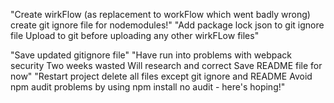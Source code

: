 <!-- # wirkFlow -->
<!-- Section 19: Modern Workflow with Babel & Webpack-->
<!-- #151. Modern Feature Support -->
<!-- #152. An Introduction to Babel -->
<!-- #153. Installing Node.js & Babel -->
"Create wirkFlow (as replacement to workFlow which went badly wrong) create git ignore file for nodemodules!"
"Add package lock json to git ignore file Upload to git before uploading any other wirkFLow files" 
<!-- #154. Using the Babel CLI -->
<!-- #155. NPM Scripts & Watching Files -->
<!-- #156. What is Webpack? -->
<!-- #157. Setting up a Webpack File -->
<!-- #158. Webpack CLI -->
<!-- #159. Introduction to Modules -->
<!-- #160. Default Exports -->
<!-- #161. Watching for Changes -->
<!-- #162. The Webpack Dev Server -->
"Save updated gitignore file"
"Have run into problems with webpack security Two weeks wasted Will research and correct Save README file for now"
"Restart project delete all files except git ignore and README Avoid npm audit problems by using npm install no audit - here's hoping!"
